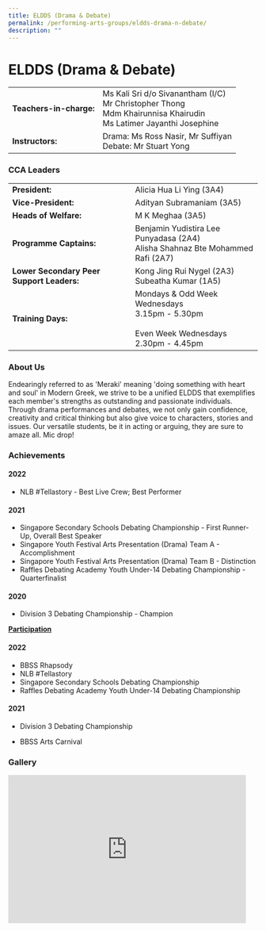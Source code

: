 ```yaml
---
title: ELDDS (Drama & Debate)
permalink: /performing-arts-groups/eldds-drama-n-debate/
description: ""
---
```

# ELDDS (Drama &amp; Debate)

|                     |                        |
|----------|-------|
| **Teachers-in-charge:** | Ms Kali Sri d/o Sivanantham (I/C)<br>Mr Christopher Thong<br>Mdm Khairunnisa Khairudin<br>Ms Latimer Jayanthi Josephine |
| **Instructors:**        | Drama: Ms Ross Nasir, Mr Suffiyan<br>Debate: Mr Stuart Yong             |


### CCA Leaders

|                              |        |
|----------------|---------------------------|
| **President:**                            | Alicia Hua Li Ying (3A4)                                                                        |
| **Vice-President:**                       | Adityan Subramaniam (3A5)                                                                       |
| **Heads of Welfare:**                | M K Meghaa (3A5)           |
| **Programme Captains:**                   | Benjamin Yudistira Lee Punyadasa (2A4)<br>Alisha Shahnaz Bte Mohammed Rafi (2A7)                |
| **Lower Secondary Peer Support Leaders:** | Kong Jing Rui Nygel (2A3)<br>Subeatha Kumar (1A5)                                               |
| **Training Days:**                        | Mondays &amp; Odd Week Wednesdays<br>3.15pm - 5.30pm<br><br>Even Week Wednesdays<br>2.30pm - 4.45pm |


### About Us

Endearingly referred to as 'Meraki' meaning 'doing something with heart and soul' in Modern Greek, we strive to be a unified ELDDS that exemplifies each member's strengths as outstanding and passionate individuals. Through drama performances and debates, we not only gain confidence, creativity and critical thinking but also give voice to characters, stories and issues. Our versatile students, be it in acting or arguing, they are sure to amaze all. Mic drop!

  

### Achievements

#### 2022


*   NLB #Tellastory - Best Live Crew; Best Performer

#### 2021


*   Singapore Secondary Schools Debating Championship - First Runner-Up, Overall Best Speaker
*   Singapore Youth Festival Arts Presentation (Drama) Team A - Accomplishment
*   Singapore Youth Festival Arts Presentation (Drama) Team B - Distinction
*   Raffles Debating Academy Youth Under-14 Debating Championship - Quarterfinalist

#### 2020

*   Division 3 Debating Championship - Champion

  

**<u>Participation</u>**

#### 2022


*   BBSS Rhapsody
*   NLB #Tellastory
*   Singapore Secondary Schools Debating Championship
*   Raffles Debating Academy Youth Under-14 Debating Championship

#### 2021

*   Division 3 Debating Championship  
    
*   BBSS Arts Carnival  
    
### Gallery
<iframe allowfullscreen="true" height="299" width="480" frameborder="0" src="https://docs.google.com/presentation/d/e/2PACX-1vQsdGWX5Pco8WBKMMnIQkbn0D-AdPFyXyLk6HXqbZq4XYPkdC6C4Hwr4VEnxS6ZZ2G-ge0JbAcwbxDM/embed?start=true&amp;loop=true&amp;delayms=3000"></iframe>